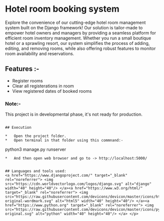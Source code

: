 # Hotel room booking system
Explore the convenience of our cutting-edge hotel room management system built on the Django framework! Our solution is tailor-made to empower hotel owners and managers by providing a seamless platform for efficient room inventory management. Whether you run a small boutique hotel or a sprawling resort, our system simplifies the process of adding, editing, and removing rooms, while also offering robust features to monitor room availability and reservations.



## Features :-
*	Register rooms
*	Clear all registerations in room
*	View registered dates of booked rooms

### Note:-
This project is in developmental phase, it's not ready for production.


```

## Execution

*	Open the project folder.
*	Open terminal in that folder using this commnand:-
```
python3 manage.py runserver
```
*	And then open web browser and go to -> http://localhost:5000/


## Languages and tools used:
<a href="https://www.djangoproject.com/" target="_blank" rel="noreferrer"> <img src="https://cdn.worldvectorlogo.com/logos/django.svg" alt="django" width="40" height="40"/> </a><a href="https://www.w3.org/html/" target="_blank" rel="noreferrer"> <img src="https://raw.githubusercontent.com/devicons/devicon/master/icons/html5/html5-original-wordmark.svg" alt="html5" width="40" height="40"/> </a><a href="https://www.python.org" target="_blank" rel="noreferrer"> <img src="https://raw.githubusercontent.com/devicons/devicon/master/icons/python/python-original.svg" alt="python" width="40" height="40"/> </a> </p>

